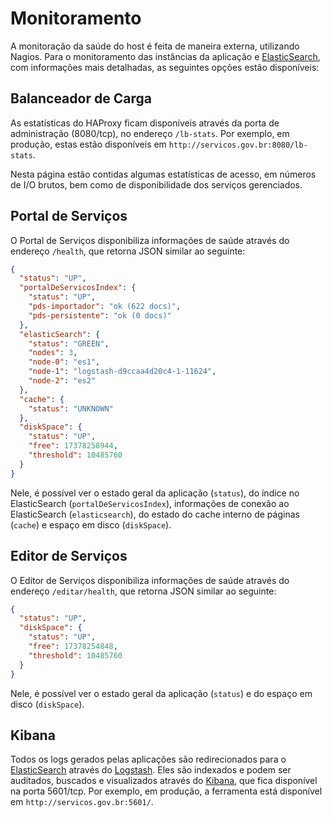 # Monitoramento

A monitoração da saúde do host é feita de maneira externa, utilizando Nagios. Para o monitoramento das instâncias da aplicação e [ElasticSearch], com informações mais detalhadas, as seguintes opções estão disponíveis:

## Balanceador de Carga

As estatísticas do HAProxy ficam disponíveis através da porta de administração (8080/tcp), no endereço `/lb-stats`. Por exemplo, em produção, estas estão disponíveis em `http://servicos.gov.br:8080/lb-stats`.
 
Nesta página estão contidas algumas estatísticas de acesso, em números de I/O brutos, bem como de disponibilidade dos serviços gerenciados.

## Portal de Serviços

O Portal de Serviços disponibiliza informações de saúde através do endereço `/health`, que retorna JSON similar ao seguinte:

```json
{
  "status": "UP",
  "portalDeServicosIndex": {
    "status": "UP",
    "pds-importador": "ok (622 docs)",
    "pds-persistente": "ok (0 docs)"
  },
  "elasticSearch": {
    "status": "GREEN",
    "nodes": 3,
    "node-0": "es1",
    "node-1": "logstash-d9ccaa4d20c4-1-11624",
    "node-2": "es2"
  },
  "cache": {
    "status": "UNKNOWN"
  },
  "diskSpace": {
    "status": "UP",
    "free": 17378258944,
    "threshold": 10485760
  }
}
```

Nele, é possível ver o estado geral da aplicação (`status`), do índice no ElasticSearch (`portalDeServicosIndex`), informações de conexão ao ElasticSearch (`elasticsearch`), do estado do cache interno de páginas (`cache`) e espaço em disco (`diskSpace`).


## Editor de Serviços

O Editor de Serviços disponibiliza informações de saúde através do endereço `/editar/health`, que retorna JSON similar ao seguinte:

```json
{
  "status": "UP",
  "diskSpace": {
    "status": "UP",
    "free": 17378254848,
    "threshold": 10485760
  }
}
```

Nele, é possível ver o estado geral da aplicação (`status`) e do espaço em disco (`diskSpace`).

## Kibana

Todos os logs gerados pelas aplicações são redirecionados para o [ElasticSearch] através do [Logstash]. Eles são indexados e podem ser auditados, buscados e visualizados através do [Kibana], que fica disponível na porta 5601/tcp. Por exemplo, em produção, a ferramenta está disponível em `http://servicos.gov.br:5601/`.

[ElasticSearch]:../desenvolvimento/elasticsearch.md
[Logstash]:https://www.elastic.co/products/logstash
[Kibana]:https://www.elastic.co/products/kibana
